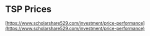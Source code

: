 # TSP Prices

[https://www.scholarshare529.com/investment/price-performance](https://www.scholarshare529.com/investment/price-performance)
